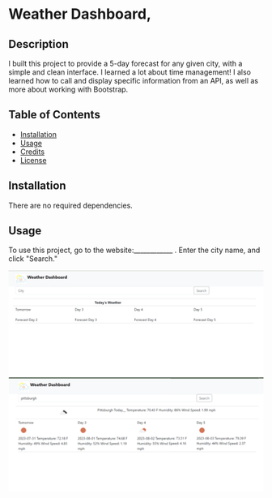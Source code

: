 # Weather Dashboard, 
## Description
I built this project to provide a 5-day forecast for any given city, with a simple and clean interface. 
I learned a lot about time management! I also learned how to call and display specific information from an API, as well as more about working with Bootstrap. 

## Table of Contents
- [Installation](#installation)
- [Usage](#usage)
- [Credits](#credits)
- [License](#license)

## Installation
There are no required dependencies. 

## Usage
To use this project, go to the website:____________ . Enter the city name, and click "Search."

![alt text](assets/images/screenshot.png)
 

